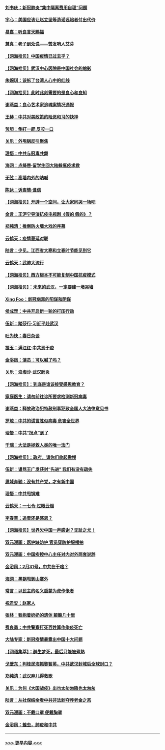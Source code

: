 #### [刘书庆：新冠肺炎“集中隔离费用自理”问题](../pages/nsc993/n11950783.md?t=03190831) 
#### [宇心：美国应该让赵立坚等造谣诬陷者付出代价](../pages/nsc993/n11950309.md?t=03190831) 
#### [易嘉：听良言天赐福](../pages/nsc993/n11949334.md?t=03190831) 
#### [慧真：老子到处说——赞发哨人艾芬](../pages/nsc993/n11949274.md?t=03190831) 
#### [【网海拾贝】中国疫情已过去乎？](../pages/nsc993/n11949052.md?t=03190831) 
#### [【网海拾贝】武汉中心医院是中国社会的缩影](../pages/nsc993/n11946574.md?t=03190831) 
#### [朱婉琪：该拆了台湾人心中的红线](../pages/nsc993/n11946959.md?t=03190831) 
#### [【网海拾贝】此时此刻需要的是良心和良知](../pages/nsc993/n11945471.md?t=03190831) 
#### [谢燕益：良心艺术家追魂案情况通报](../pages/nsc993/n11945327.md?t=03190831) 
#### [王赫：中共对美政策的险恶和习的抉择](../pages/nsc993/n11944942.md?t=03190831) 
#### [苦胆：倒打一耙 反咬一口](../pages/nsc993/n11944542.md?t=03190831) 
#### [关乐：外甩锅反引聚焦](../pages/nsc993/n11944211.md?t=03190831) 
#### [理悟：中共与冠毒共舞](../pages/nsc993/n11944197.md?t=03190831) 
#### [海网：点绛唇‧留学生回大陆躲瘟疫求救](../pages/nsc993/n11944043.md?t=03190831) 
#### [无弦：高墙内外的呐喊](../pages/nsc993/n11943684.md?t=03190831) 
#### [陈达：诉衷情·谁信](../pages/nsc993/n11942899.md?t=03190831) 
#### [【网海拾贝】开辟一个空间，让大家同哭一场吧](../pages/nsc993/n11942165.md?t=03190831) 
#### [金言：王沪宁导演抗疫电视剧《假的 假的》？](../pages/nsc993/n11941510.md?t=03190831) 
#### [郑纯清：推倒防火墙大戏的序幕](../pages/nsc993/n11940838.md?t=03190831) 
#### [云鹤天：疫情蔓延对联](../pages/nsc993/n11940579.md?t=03190831) 
#### [陆言：少见，江西省大寒和立春时节能见到它](../pages/nsc993/n11939983.md?t=03190831) 
#### [云鹤天：武肺大流行](../pages/nsc993/n11939902.md?t=03190831) 
#### [【网海拾贝】西方根本不可能复制中国抗疫模式](../pages/nsc993/n11939725.md?t=03190831) 
#### [【网海拾贝】：未来的武汉，一定要建一堵哭墙](../pages/nsc993/n11938684.md?t=03190831) 
#### [Xing Foo：新冠病毒的阳谋和阴谋](../pages/nsc993/n11936086.md?t=03190831) 
#### [侯成罡：中共开启新一轮的打压行动](../pages/nsc993/n11935730.md?t=03190831) 
#### [伍新：踏莎行‧习近平赴武汉](../pages/nsc993/n11935157.md?t=03190831) 
#### [吐为快：春日杂谈](../pages/nsc993/n11934776.md?t=03190831) 
#### [振玉：满江红‧中共恶于疫](../pages/nsc993/n11934647.md?t=03190831) 
#### [金浴凤：演员：可以喊了吗？](../pages/nsc993/n11934602.md?t=03190831) 
#### [关乐：浪淘沙·武汉肺炎](../pages/nsc993/n11931792.md?t=03190831) 
#### [【网海拾贝】：到底是谁该接受感恩教育？](../pages/nsc993/n11931552.md?t=03190831) 
#### [家庭医生：请勿前往诊所要求检测新冠病毒](../pages/nsc993/n11929190.md?t=03190831) 
#### [谢燕益：释放政治犯特赦刑事犯致全国人大法律意见书](../pages/nsc993/n11928978.md?t=03190831) 
#### [罗琼：中共的谎言胜似病毒 危害全世界](../pages/nsc993/n11922636.md?t=03190831) 
#### [理悟：中共“拐点”到了](../pages/nsc993/n11928496.md?t=03190831) 
#### [千瑞：大法是拯救人类的唯一法门](../pages/nsc993/n11927637.md?t=03190831) 
#### [【网海拾贝】：政府，请你们收起傲慢](../pages/nsc993/n11926932.md?t=03190831) 
#### [伍新：谩骂王广发获封“先进” 我们有没有疏失](../pages/nsc993/n11926101.md?t=03190831) 
#### [思域奔驰：没有共产党，才有新中国](../pages/nsc993/n11926058.md?t=03190831) 
#### [理悟：中共甩锅难](../pages/nsc993/n11925355.md?t=03190831) 
#### [云鹤天：一七令·过眼云烟](../pages/nsc993/n11925284.md?t=03190831) 
#### [李春草：追责还是感恩？](../pages/nsc993/n11925274.md?t=03190831) 
#### [【网海拾贝】世界欠中国一声感谢？无耻之尤！](../pages/nsc993/n11925239.md?t=03190831) 
#### [双元漫画：医护缺防护 官员穿防护服摆拍](../pages/nsc993/n11923899.md?t=03190831) 
#### [双元漫画：中国疾控中心主任对内对外两套说辞](../pages/nsc993/n11921994.md?t=03190831) 
#### [金浴凤：2月31号，中共在干啥？](../pages/nsc993/n11922706.md?t=03190831) 
#### [海网：黑锅甩到山寨外](../pages/nsc993/n11922688.md?t=03190831) 
#### [常言：以民主的名义启蒙为虎作伥者](../pages/nsc993/n11922217.md?t=03190831) 
#### [祝君安：赵家人](../pages/nsc993/n11922209.md?t=03190831) 
#### [张林：我抱着奶奶的遗体 颠簸几十里](../pages/nsc993/n11920945.md?t=03190831) 
#### [费良勇：中共警察打死百姓算作染疫死亡](../pages/nsc993/n11919264.md?t=03190831) 
#### [大陆专家：新冠疫情暴露出中国十大问题](../pages/nsc993/n11919187.md?t=03190831) 
#### [【网语集萃】：醉生梦死，最后只能被煮熟](../pages/nsc993/n11918994.md?t=03190831) 
#### [戈壁东：判桂民海抓黎智英，中共武汉封城后全球封口？](../pages/nsc993/n11917982.md?t=03190831) 
#### [郑纯清：武汉弃儿得救歌](../pages/nsc993/n11917881.md?t=03190831) 
#### [关乐：为何《大国战疫》出也太匆匆隐也太匆匆](../pages/nsc993/n11917792.md?t=03190831) 
#### [陆言：从社保结余看中共非法剥夺养老金之恶](../pages/nsc993/n11917084.md?t=03190831) 
#### [双元漫画：不戴口罩 便戴胸罩](../pages/nsc993/n11916447.md?t=03190831) 
#### [金浴凤：蝗虫，肺疫和中共](../pages/nsc993/n11916904.md?t=03190831) 

----
#### [ >>> 更早内容 <<< ](../indexes/nsc993-earlier.md)
